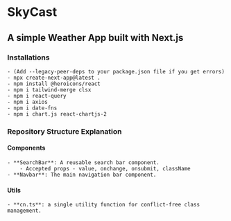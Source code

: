 # SkyCast
## A simple Weather App built with Next.js

### Installations
    - (Add --legacy-peer-deps to your package.json file if you get errors)
    - npx create-next-app@latest .
    - npm install @heroicons/react
    - npm i tailwind-merge clsx
    - npm i react-query
    - npm i axios
    - npm i date-fns 
    - npm i chart.js react-chartjs-2


### Repository Structure Explanation

#### Components
    - **SearchBar**: A reusable search bar component.
        - Accepted props - value, onchange, onsubmit, className
    - **Navbar**: The main navigation bar component.
#### Utils
    - **cn.ts**: a single utility function for conflict-free class management.